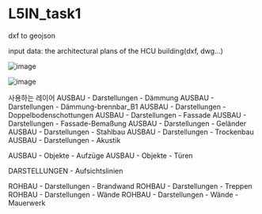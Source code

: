 # L5IN_task1

dxf to geojson

input data: the architectural plans of the HCU building(dxf, dwg...)


![image](https://user-images.githubusercontent.com/36185863/146599197-d2d3bb14-1dc3-4afa-a9ba-904a4fff6cf7.png)

![image](https://user-images.githubusercontent.com/36185863/146599240-a79d8ea8-4d7b-4b04-a0b9-8810acc17ca4.png)


사용하는 레이어
AUSBAU - Darstellungen - Dämmung
AUSBAU - Darstellungen - Dämmung-brennbar_B1
AUSBAU - Darstellungen - Doppelbodenschottungen
AUSBAU - Darstellungen - Fassade
AUSBAU - Darstellungen - Fassade-Bemaßung
AUSBAU - Darstellungen - Geländer
AUSBAU - Darstellungen - Stahlbau
AUSBAU - Darstellungen - Trockenbau
AUSBAU - Darstellungen - Akustik

AUSBAU - Objekte - Aufzüge
AUSBAU - Objekte - Türen

DARSTELLUNGEN - Aufsichtslinien

ROHBAU - Darstellungen - Brandwand
ROHBAU - Darstellungen - Treppen
ROHBAU - Darstellungen - Wände
ROHBAU - Darstellungen - Wände - Mauerwerk
